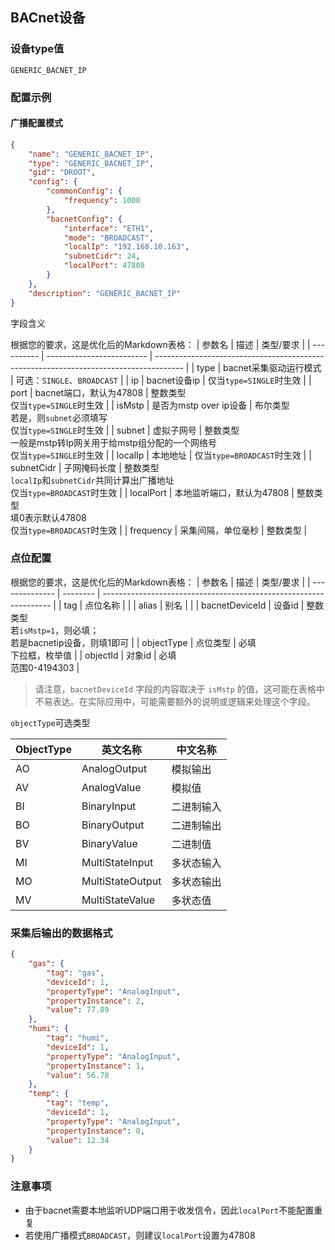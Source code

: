 ## BACnet设备

### 设备type值
`GENERIC_BACNET_IP`
### 配置示例
#### 广播配置模式
```json
{
    "name": "GENERIC_BACNET_IP",
    "type": "GENERIC_BACNET_IP",
    "gid": "DROOT",
    "config": {
        "commonConfig": {
            "frequency": 1000
        },
        "bacnetConfig": {
            "interface": "ETH1",
            "mode": "BROADCAST",
            "localIp": "192.168.10.163",
            "subnetCidr": 24,
            "localPort": 47808
        }
    },
    "description": "GENERIC_BACNET_IP"
}
```


字段含义

根据您的要求，这是优化后的Markdown表格：
| 参数名     | 描述                      | 类型/要求                                                                             |
| ---------- | ------------------------- | ------------------------------------------------------------------------------------- |
| type       | bacnet采集驱动运行模式    | 可选：`SINGLE`、`BROADCAST`                                                           |
| ip         | bacnet设备ip              | 仅当`type=SINGLE`时生效                                                               |
| port       | bacnet端口，默认为47808   | 整数类型<br>仅当`type=SINGLE`时生效                                                   |
| isMstp     | 是否为mstp over ip设备    | 布尔类型<br>若是，则`subnet`必须填写<br>仅当`type=SINGLE`时生效                       |
| subnet     | 虚拟子网号                | 整数类型<br>一般是mstp转Ip网关用于给mstp组分配的一个网络号<br>仅当`type=SINGLE`时生效 |
| localIp    | 本地地址                  | 仅当`type=BROADCAST`时生效                                                            |
| subnetCidr | 子网掩码长度              | 整数类型<br>`localIp`和`subnetCidr`共同计算出广播地址<br>仅当`type=BROADCAST`时生效   |
| localPort  | 本地监听端口，默认为47808 | 整数类型<br>填0表示默认47808<br>仅当`type=BROADCAST`时生效                            |
| frequency  | 采集间隔，单位毫秒        | 整数类型                                                                              |

### 点位配置
根据您的要求，这是优化后的Markdown表格：
| 参数名         | 描述     | 类型/要求                                                         |
| -------------- | -------- | ----------------------------------------------------------------- |
| tag            | 点位名称 |                                                                   |
| alias          | 别名     |                                                                   |
| bacnetDeviceId | 设备id   | 整数类型<br>若`isMstp=1`，则必填；<br>若是bacnetip设备，则填1即可 |
| objectType     | 点位类型 | 必填<br>下拉框，枚举值                                            |
| objectId       | 对象id   | 必填<br>范围0-4194303                                             |

> 请注意，`bacnetDeviceId` 字段的内容取决于 `isMstp` 的值，这可能在表格中不易表达。在实际应用中，可能需要额外的说明或逻辑来处理这个字段。

`objectType`可选类型

| ObjectType | 英文名称         | 中文名称   |
| ---------- | ---------------- | ---------- |
| AO         | AnalogOutput     | 模拟输出   |
| AV         | AnalogValue      | 模拟值     |
| BI         | BinaryInput      | 二进制输入 |
| BO         | BinaryOutput     | 二进制输出 |
| BV         | BinaryValue      | 二进制值   |
| MI         | MultiStateInput  | 多状态输入 |
| MO         | MultiStateOutput | 多状态输出 |
| MV         | MultiStateValue  | 多状态值   |

### 采集后输出的数据格式
```json
{
    "gas": {
        "tag": "gas",
        "deviceId": 1,
        "propertyType": "AnalogInput",
        "propertyInstance": 2,
        "value": 77.89
    },
    "humi": {
        "tag": "humi",
        "deviceId": 1,
        "propertyType": "AnalogInput",
        "propertyInstance": 1,
        "value": 56.78
    },
    "temp": {
        "tag": "temp",
        "deviceId": 1,
        "propertyType": "AnalogInput",
        "propertyInstance": 0,
        "value": 12.34
    }
}
```

### 注意事项
* 由于bacnet需要本地监听UDP端口用于收发信令，因此`localPort`不能配置重复
* 若使用广播模式`BROADCAST`，则建议`localPort`设置为47808
